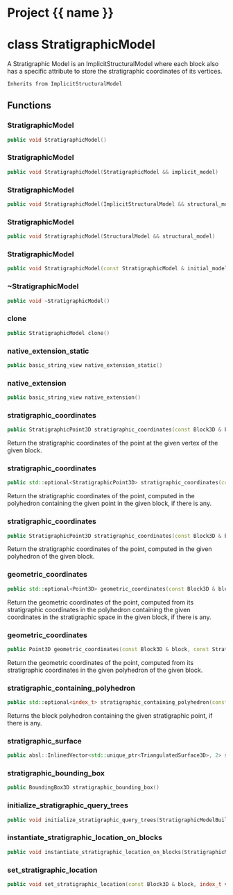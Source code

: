 <script setup>
import {useRoute} from 'vitepress'
const {path} = useRoute()
const tokens = path.split('/')
const words = tokens[2].split('-');
for (let i = 0; i < words.length; i++) {
    words[i] = words[i].charAt(0).toUpperCase() + words[i].slice(1);
    words[i] = words[i].replace('geode', 'Geode')
}
const name = words.join('-');
</script>
# Project {{ name }}

# class StratigraphicModel


 A Stratigraphic Model is an ImplicitStructuralModel where each block also has a specific attribute to store the stratigraphic coordinates of its vertices.



```cpp
Inherits from ImplicitStructuralModel
```



## Functions

### StratigraphicModel

```cpp
public void StratigraphicModel()
```


### StratigraphicModel

```cpp
public void StratigraphicModel(StratigraphicModel && implicit_model)
```


### StratigraphicModel

```cpp
public void StratigraphicModel(ImplicitStructuralModel && structural_model)
```


### StratigraphicModel

```cpp
public void StratigraphicModel(StructuralModel && structural_model)
```


### StratigraphicModel

```cpp
public void StratigraphicModel(const StratigraphicModel & initial_model, BRep && brep, const ModelGenericMapping & initial_to_brep_mappings)
```


### ~StratigraphicModel

```cpp
public void ~StratigraphicModel()
```


### clone

```cpp
public StratigraphicModel clone()
```


### native_extension_static

```cpp
public basic_string_view native_extension_static()
```


### native_extension

```cpp
public basic_string_view native_extension()
```


### stratigraphic_coordinates

```cpp
public StratigraphicPoint3D stratigraphic_coordinates(const Block3D & block, index_t vertex_id)
```


 Return the stratigraphic coordinates of the point at the given vertex of the given block.

### stratigraphic_coordinates

```cpp
public std::optional<StratigraphicPoint3D> stratigraphic_coordinates(const Block3D & block, const Point3D & geometric_point)
```


 Return the stratigraphic coordinates of the point, computed in the polyhedron containing the given point in the given block, if there is any.

### stratigraphic_coordinates

```cpp
public StratigraphicPoint3D stratigraphic_coordinates(const Block3D & block, const Point3D & geometric_point, index_t polyhedron_id)
```


 Return the stratigraphic coordinates of the point, computed in the given polyhedron of the given block.

### geometric_coordinates

```cpp
public std::optional<Point3D> geometric_coordinates(const Block3D & block, const StratigraphicPoint3D & stratigraphic_point)
```


 Return the geometric coordinates of the point, computed from its stratigraphic coordinates in the polyhedron containing the given coordinates in the stratigraphic space in the given block, if there is any.

### geometric_coordinates

```cpp
public Point3D geometric_coordinates(const Block3D & block, const StratigraphicPoint3D & stratigraphic_point, index_t polyhedron_id)
```


 Return the geometric coordinates of the point, computed from its stratigraphic coordinates in the given polyhedron of the given block.

### stratigraphic_containing_polyhedron

```cpp
public std::optional<index_t> stratigraphic_containing_polyhedron(const Block3D & block, const StratigraphicPoint3D & stratigraphic_point)
```


 Returns the block polyhedron containing the given stratigraphic point, if there is any.

### stratigraphic_surface

```cpp
public absl::InlinedVector<std::unique_ptr<TriangulatedSurface3D>, 2> stratigraphic_surface(const Block3D & block, const Surface3D & surface)
```


### stratigraphic_bounding_box

```cpp
public BoundingBox3D stratigraphic_bounding_box()
```


### initialize_stratigraphic_query_trees

```cpp
public void initialize_stratigraphic_query_trees(StratigraphicModelBuilderKey )
```


### instantiate_stratigraphic_location_on_blocks

```cpp
public void instantiate_stratigraphic_location_on_blocks(StratigraphicModelBuilderKey )
```


### set_stratigraphic_location

```cpp
public void set_stratigraphic_location(const Block3D & block, index_t vertex_id, stratigraphic_location_type value, StratigraphicModelBuilderKey )
```




